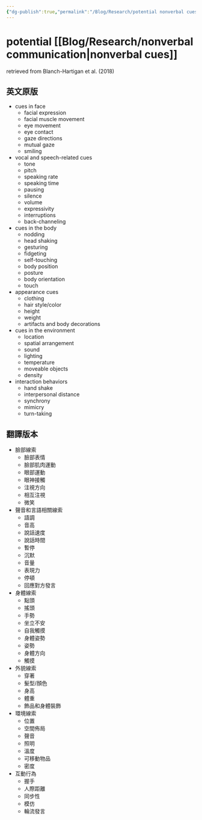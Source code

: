 ```yaml
---
{"dg-publish":true,"permalink":"/Blog/Research/potential nonverbal cues/","title":"potential nonverbal cues","tags":["blog","empathy/course","nonverbal"],"created":"2022-10-25T00:00:00.000Z","updated":"2023-03-13T00:00:00.000Z"}
---
```



# potential [[Blog/Research/nonverbal communication\|nonverbal cues]]



retrieved from Blanch-Hartigan et al. (2018)

## 英文原版

- cues in face
  - facial expression
  - facial muscle movement
  - eye movement
  - eye contact
  - gaze directions
  - mutual gaze
  - smiling
- vocal and speech-related cues
  - tone
  - pitch
  - speaking rate
  - speaking time
  - pausing
  - silence
  - volume
  - expressivity
  - interruptions
  - back-channeling
- cues in the body
  - nodding
  - head shaking
  - gesturing
  - fidgeting
  - self-touching
  - body position
  - posture
  - body orientation
  - touch
- appearance cues
  - clothing
  - hair style/color
  - height
  - weight
  - artifacts and body decorations
- cues in the environment
  - location
  - spatial arrangement
  - sound
  - lighting
  - temperature
  - moveable objects
  - density
- interaction behaviors
  - hand shake
  - interpersonal distance
  - synchrony
  - mimicry
  - turn-taking

## 翻譯版本

- 臉部線索
    - 臉部表情
    - 臉部肌肉運動
    - 眼部運動
    - 眼神接觸
    - 注視方向
    - 相互注視
    - 微笑
- 聲音和言語相關線索
    - 語調
    - 音高
    - 說話速度
    - 說話時間
    - 暫停
    - 沉默
    - 音量
    - 表現力
    - 停頓
    - 回應對方發言
- 身體線索
    - 點頭
    - 搖頭
    - 手勢
    - 坐立不安
    - 自我觸摸
    - 身體姿勢
    - 姿勢
    - 身體方向
    - 觸摸
- 外貌線索
    - 穿著
    - 髮型/顏色
    - 身高
    - 體重
    - 飾品和身體裝飾
- 環境線索
    - 位置
    - 空間佈局
    - 聲音
    - 照明
    - 溫度
    - 可移動物品
    - 密度
- 互動行為
    - 握手
    - 人際距離
    - 同步性
    - 模仿
    - 輪流發言
